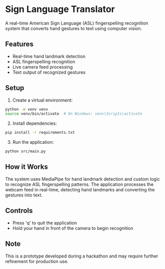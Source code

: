 # Sign Language Translator

A real-time American Sign Language (ASL) fingerspelling recognition system that converts hand gestures to text using computer vision.

## Features
- Real-time hand landmark detection
- ASL fingerspelling recognition
- Live camera feed processing
- Text output of recognized gestures

## Setup
1. Create a virtual environment:
```bash
python -m venv venv
source venv/bin/activate  # On Windows: venv\Scripts\activate
```

2. Install dependencies:
```bash
pip install -r requirements.txt
```

3. Run the application:
```bash
python src/main.py
```

## How it Works
The system uses MediaPipe for hand landmark detection and custom logic to recognize ASL fingerspelling patterns. The application processes the webcam feed in real-time, detecting hand landmarks and converting the gestures into text.

## Controls
- Press 'q' to quit the application
- Hold your hand in front of the camera to begin recognition

## Note
This is a prototype developed during a hackathon and may require further refinement for production use. 